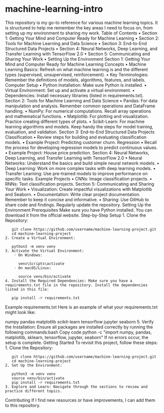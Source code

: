 # machine-learning-intro

This repository is my go-to reference for various machine learning topics. It is structured to help me remember the key areas I need to focus on, from setting up my environment to sharing my work.
Table of Contents
    • Section 1: Getting Your Mind and Computer Ready for Machine Learning
    • Section 2: Tools for Machine Learning and Data Science
    • Section 3: End-to-End Structured Data Projects
    • Section 4: Neural Networks, Deep Learning, and Transfer Learning with TensorFlow 2.0
    • Section 5: Communicating and Sharing Your Work
    • Setting Up the Environment
Section 1: Getting Your Mind and Computer Ready for Machine Learning
Concepts
    • Machine Learning Basics: Refresh on what machine learning is and the different types (supervised, unsupervised, reinforcement).
    • Key Terminologies: Remember the definitions of models, algorithms, features, and labels.
Computer Setup
    • Python Installation: Make sure Python is installed.
    • Virtual Environment: Set up and activate a virtual environment.
    • Dependencies: Install necessary libraries (listed in requirements.txt).
Section 2: Tools for Machine Learning and Data Science
    • Pandas: For data manipulation and analysis. Remember common operations and DataFrame handling.
    • NumPy: For numerical computations. Recall array operations and mathematical functions.
    • Matplotlib: For plotting and visualization. Practice creating different types of plots.
    • Scikit-Learn: For machine learning algorithms and models. Keep handy the steps for model training, evaluation, and validation.
Section 3: End-to-End Structured Data Projects
Classification
    • Review steps for building and evaluating classification models.
    • Example Project: Predicting customer churn.
Regression
    • Recall the process for developing regression models to predict continuous values.
    • Example Project: House price prediction.
Section 4: Neural Networks, Deep Learning, and Transfer Learning with TensorFlow 2.0
    • Neural Networks: Understand the basics and build simple neural network models.
    • Deep Learning: Work on more complex tasks with deep learning models.
    • Transfer Learning: Use pre-trained models to improve performance on specific tasks.
Example Projects
    • CNNs: Image classification projects.
    • RNNs: Text classification projects.
Section 5: Communicating and Sharing Your Work
    • Visualization: Create impactful visualizations with Matplotlib and Seaborn.
    • Documentation: Write clear project documentation. Remember to keep it concise and informative.
    • Sharing: Use GitHub to share code and findings. Regularly update the repository.
Setting Up the Environment
Prerequisites
Make sure you have Python installed. You can download it from the official website.
Step-by-Step Setup
    1. Clone the Repository:
       
       git clone https://github.com/username/machine-learning-project.git
       cd machine-learning-project
    2. Create a Virtual Environment:
       
       python3 -m venv venv
    3. Activate the Virtual Environment:
        ◦ On Windows:
          
          venv\Scripts\activate
        ◦ On macOS/Linux:
          
          source venv/bin/activate
    4. Install the Required Dependencies: Make sure you have a requirements.txt file in the repository. Install the dependencies listed in this file:
       
       pip install -r requirements.txt
Example requirements.txt
Here is an example of what your requirements.txt might look like:

numpy
pandas
matplotlib
scikit-learn
tensorflow
jupyter
seaborn
    5. Verify the Installation: Ensure all packages are installed correctly by running the following commands:bash
       Copy code
       python -c "import numpy, pandas, matplotlib, sklearn, tensorflow, jupyter, seaborn"
If no errors occur, the setup is complete.
Getting Started
To revisit this project, follow these steps:
    1. Clone the Repository:
       
       git clone https://github.com/username/machine-learning-project.git
       cd machine-learning-project
    2. Set Up the Environment:
       
       python3 -m venv venv
       source venv/bin/activate
       pip install -r requirements.txt
    3. Explore and Learn: Navigate through the sections to review and practice different topics.
Contributing
If I find new resources or have improvements, I can add them to this repository.
